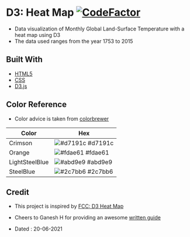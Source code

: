 # D3: Heat Map [![CodeFactor](https://www.codefactor.io/repository/github/googoldkhan/heat-map/badge)](https://www.codefactor.io/repository/github/googoldkhan/heat-map)

- Data visualization of Monthly Global Land-Surface Temperature with a heat map using D3
- The data used ranges from the year 1753 to 2015

## Built With

- [HTML5](https://developer.mozilla.org/en-US/docs/Glossary/HTML5)
- [CSS](https://developer.mozilla.org/en-US/docs/Web/CSS)
- [D3.js](https://github.com/d3/d3)

## Color Reference

- Color advice is taken from [colorbrewer](https://colorbrewer2.org/?type=diverging&scheme=RdYlBu&n=4)

| Color             | Hex                                                                |
| ----------------- | ------------------------------------------------------------------ |
| Crimson | ![#d7191c](https://via.placeholder.com/10/d7191c?text=+) #d7191c |
| Orange | ![#fdae61](https://via.placeholder.com/10/fdae61?text=+) #fdae61 |
| LightSteelBlue | ![#abd9e9](https://via.placeholder.com/10/abd9e9?text=+) #abd9e9 |
| SteelBlue | ![#2c7bb6](https://via.placeholder.com/10/2c7bb6?text=+) #2c7bb6 |

## Credit

- This project is inspired by [FCC: D3 Heat Map](https://codepen.io/freeCodeCamp/full/JEXgeY)

- Cheers to Ganesh H for providing an awesome [written guide](https://www.notion.so/Visualize-Data-with-a-Heat-Map-12660e493bd940ea95625aa641db574b)

- Dated : 20-06-2021
